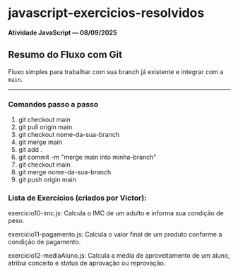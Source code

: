# javascript-exercicios-resolvidos

**Atividade JavaScript — 08/09/2025**

## Resumo do Fluxo com Git

Fluxo simples para trabalhar com sua branch já existente e integrar com a `main`.

---

### Comandos passo a passo

1. git checkout main
2. git pull origin main
3. git checkout nome-da-sua-branch
4. git merge main
5. git add .
6. git commit -m "merge main into minha-branch"
7. git checkout main
8. git merge nome-da-sua-branch
9. git push origin main




### Lista de Exercícios (criados por Victor):

exercicio10-imc.js: Calcula o IMC de um adulto e informa sua condição de peso.

exercicio11-pagamento.js: Calcula o valor final de um produto conforme a condição de pagamento.

exercicio12-mediaAluno.js: Calcula a média de aproveitamento de um aluno, atribui conceito e status de aprovação ou reprovação.
